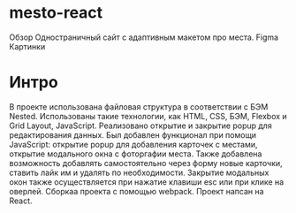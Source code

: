 # mesto-react

Обзор
Одностраничный сайт с адаптивным макетом про места.
Figma
Картинки

# Интро

В проекте использована файловая структура в соответствии с БЭМ Nested. Использованы такие технологии, как HTML, CSS, БЭМ, Flexbox и Grid Layout, JavaScript. Реализовано открытие и закрытие popup для редактирования данных. Был добавлен функционал при помощи JavaScript: открытие popup для добавления карточек с местами, открытие модального окна с фоторгафии места. Также добавлена возможность добавлять самостоятельно через форму новые карточки, ставить лайк им и удалять по необходимости. Закрытие модальных окон также осуществляется при нажатие клавиши esc или при клике на оверлей. Сборкаа проекта с помощью webpack. Проект напсан на React.
